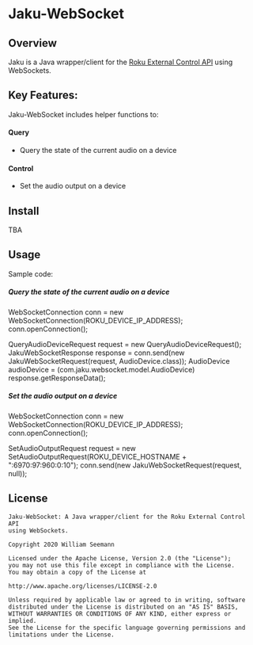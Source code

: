 Jaku-WebSocket
============================

Overview
--------

Jaku is a Java wrapper/client for the [Roku External Control API](https://sdkdocs.roku.com/display/sdkdoc/External+Control+API/) using WebSockets.

Key Features:
--------

Jaku-WebSocket includes helper functions to:

#### Query
* Query the state of the current audio on a device

#### Control
* Set the audio output on a device

Install
--------

TBA


Usage
------------

Sample code:

##### Query the state of the current audio on a device

WebSocketConnection conn = new WebSocketConnection(ROKU_DEVICE_IP_ADDRESS);
conn.openConnection();

QueryAudioDeviceRequest request = new QueryAudioDeviceRequest();
JakuWebSocketResponse response = conn.send(new JakuWebSocketRequest(request, AudioDevice.class));
AudioDevice audioDevice = (com.jaku.websocket.model.AudioDevice) response.getResponseData();

##### Set the audio output on a device

WebSocketConnection conn = new WebSocketConnection(ROKU_DEVICE_IP_ADDRESS);
conn.openConnection();

SetAudioOutputRequest request = new SetAudioOutputRequest(ROKU_DEVICE_HOSTNAME + ":6970:97:960:0:10");
conn.send(new JakuWebSocketRequest(request, null));

License
------------

```
Jaku-WebSocket: A Java wrapper/client for the Roku External Control API
using WebSockets.

Copyright 2020 William Seemann

Licensed under the Apache License, Version 2.0 (the "License");
you may not use this file except in compliance with the License.
You may obtain a copy of the License at

http://www.apache.org/licenses/LICENSE-2.0

Unless required by applicable law or agreed to in writing, software
distributed under the License is distributed on an "AS IS" BASIS,
WITHOUT WARRANTIES OR CONDITIONS OF ANY KIND, either express or implied.
See the License for the specific language governing permissions and
limitations under the License.

